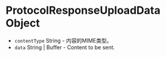 # ProtocolResponseUploadData Object

* `contentType` String - 内容的MIME类型。
* `data` String | Buffer - Content to be sent.
